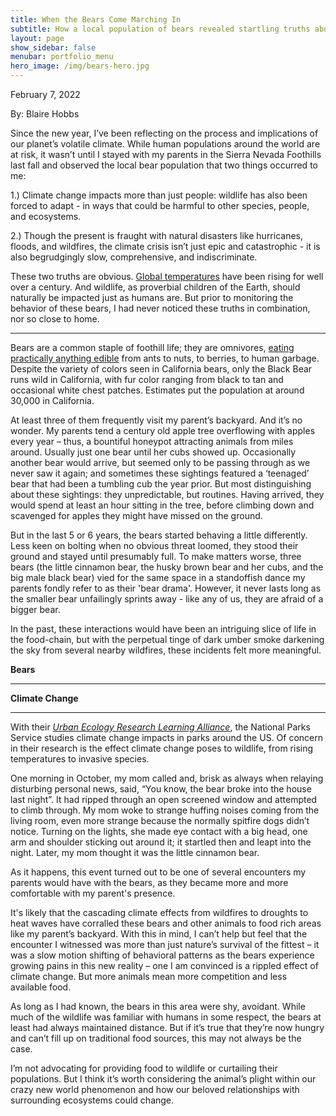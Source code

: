 ```yaml
---
title: When the Bears Come Marching In
subtitle: How a local population of bears revealed startling truths about climate change
layout: page
show_sidebar: false
menubar: portfolio_menu
hero_image: /img/bears-hero.jpg
---
```


February 7, 2022

By: Blaire Hobbs

Since the new year, I’ve been reflecting on the process and implications of our planet’s volatile climate. While human populations around the world are at risk, it wasn’t until I stayed with my parents in the Sierra Nevada Foothills last fall and observed the local bear population that two things occurred to me:

1.) Climate change impacts more than just people: wildlife has also been forced to adapt - in ways that could be harmful to other species, people, and ecosystems. 

2.) Though the present is fraught with natural disasters like hurricanes, floods, and wildfires, the climate crisis isn’t just epic and catastrophic - it is also begrudgingly slow, comprehensive, and indiscriminate.

These two truths are obvious. [Global temperatures](https://earthobservatory.nasa.gov/world-of-change/decadaltemp.php) have been rising for well over a century. And wildlife, as proverbial children of the Earth, should naturally be impacted just as humans are. But prior to monitoring the behavior of these bears, I had never noticed these truths in combination, nor so close to home.

------

Bears are a common staple of foothill life; they are omnivores, [eating practically anything edible](https://wildlife.ca.gov/Conservation/Mammals/Black-Bear/Biology#311311067-food-preferences) from ants to nuts, to berries, to human garbage. Despite the variety of colors seen in California bears, only the Black Bear runs wild in California, with fur color ranging from black to tan and occasional white chest patches. Estimates put the population at around 30,000 in California.

At least three of them frequently visit my parent’s backyard. And it’s no wonder. My parents tend a century old apple tree overflowing with apples every year – thus, a bountiful honeypot attracting animals from miles around. Usually just one bear until her cubs showed up. Occasionally another bear would arrive, but seemed only to be passing through as we never saw it again; and sometimes these sightings featured a ‘teenaged’ bear that had been a tumbling cub the year prior. But most distinguishing about these sightings: they unpredictable, but routines. Having arrived, they would spend at least an hour sitting in the tree, before climbing down and scavenged for apples they might have missed on the ground.

But in the last 5 or 6 years, the bears started behaving a little differently. Less keen on bolting when no obvious threat loomed, they stood their ground and stayed until presumably full. To make matters worse, three bears (the little cinnamon bear, the husky brown bear and her cubs, and the big male black bear) vied for the same space in a standoffish dance my parents fondly refer to as their 'bear drama'. However, it never lasts long as the smaller bear unfailingly sprints away - like any of us, they are afraid of a bigger bear.

In the past, these interactions would have been an intriguing slice of life in the food-chain, but with the perpetual tinge of dark umber smoke darkening the sky from several nearby wildfires, these incidents felt more meaningful.

**Bears**

------





**Climate Change**

------

With their [*Urban Ecology Research Learning Alliance*](https://www.nps.gov/rlc/urbanecology/environmental-and-climate-change.htm), the National Parks Service studies climate change impacts in parks around the US. Of concern in their research is the effect climate change poses to wildlife, from rising temperatures to invasive species. 



One morning in October, my mom called and, brisk as always when relaying disturbing personal news, said, “You know, the bear broke into the house last night”. It had ripped through an open screened window and attempted to climb through. My mom woke to strange huffing noises coming from the living room, even more strange because the normally spitfire dogs didn’t notice. Turning on the lights, she made eye contact with a big head, one arm and shoulder sticking out around it; it  startled then and leapt into the night. Later, my mom thought it was the little cinnamon bear.

As it happens, this event turned out to be one of several encounters my parents would have with the bears, as they became more and more comfortable with my parent's presence.

It's likely that the cascading climate effects from wildfires to droughts to heat waves have corralled these bears and other animals to food rich areas like my parent’s backyard. With this in mind, I can’t help but feel that the encounter I witnessed was more than just nature’s survival of the fittest – it was a slow motion shifting of behavioral patterns as the bears experience growing pains in this new reality – one I am convinced is a rippled effect of climate change. But more animals mean more competition and less available food.

As long as I had known, the bears in this area were shy, avoidant. While much of the wildlife was familiar with humans in some respect, the bears at least had always maintained distance. But if it’s true that they’re now hungry and can’t fill up on traditional food sources, this may not always be the case. 

I’m not advocating for providing food to wildlife or curtailing their populations. But I think it’s worth considering the animal’s plight within our crazy new world phenomenon and how our beloved relationships with surrounding ecosystems could change. 

